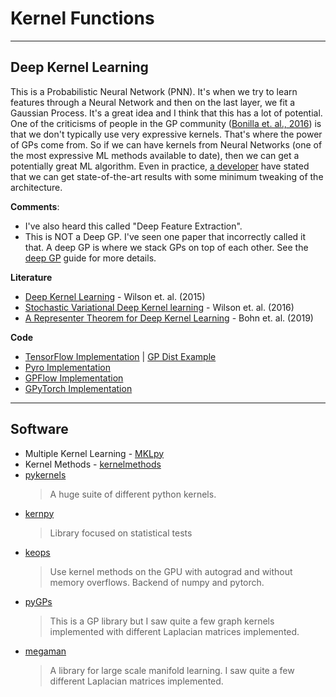 # Kernel Functions

---
## Deep Kernel Learning

This is a Probabilistic Neural Network (PNN). It's when we try to learn features through a Neural Network and then on the last layer, we fit a Gaussian Process. It's a great idea and I think that this has a lot of potential. One of the criticisms of people in the GP community ([Bonilla et. al., 2016](https://arxiv.org/abs/1610.05392)) is that we don't typically use very expressive kernels. That's where the power of GPs come from. So if we can have kernels from Neural Networks (one of the most expressive ML methods available to date), then we can get a potentially great ML algorithm. Even in practice, [a developer](https://fehiepsi.github.io/blog/deep-gaussian-process/) have stated that we can get state-of-the-art results with some minimum tweaking of the architecture.

**Comments**: 
* I've also heard this called "Deep Feature Extraction".
* This is NOT a Deep GP. I've seen one paper that incorrectly called it that. A deep GP is where we stack GPs on top of each other. See the [deep GP](deep_gps.md) guide for more details.


**Literature**

* [Deep Kernel Learning](https://arxiv.org/abs/1511.02222) - Wilson et. al. (2015)
* [Stochastic Variational Deep Kernel learning](https://papers.nips.cc/paper/6426-stochastic-variational-deep-kernel-learning) - Wilson et. al. (2016)
* [A Representer Theorem for Deep Kernel Learning](http://jmlr.org/papers/volume20/17-621/17-621.pdf) - Bohn et. al. (2019)


**Code**

* [TensorFlow Implementation](https://github.com/tensorflow/probability/blob/master/tensorflow_probability/examples/jupyter_notebooks/Probabilistic_Layers_Regression.ipynb) | [GP Dist Example](https://www.tensorflow.org/probability/api_docs/python/tfp/distributions/VariationalGaussianProcess)
* [Pyro Implementation](https://pyro.ai/examples/dkl.html)
* [GPFlow Implementation](https://nbviewer.jupyter.org/github/GPflow/GPflow/blob/develop-2.0/doc/source/notebooks/tailor/gp_nn.ipynb)
* [GPyTorch Implementation](https://gpytorch.readthedocs.io/en/latest/examples/05_Scalable_GP_Regression_Multidimensional/KISSGP_Deep_Kernel_Regression_CUDA.html)

---
## Software

* Multiple Kernel Learning - [MKLpy](https://github.com/IvanoLauriola/MKLpy)
* Kernel Methods - [kernelmethods](https://github.com/raamana/kernelmethods)
* [pykernels](https://github.com/gmum/pykernels/tree/master)
    > A huge suite of different python kernels.
* [kernpy](https://github.com/oxmlcs/kerpy)
  > Library focused on statistical tests
* [keops](http://www.kernel-operations.io/keops/index.html)
  > Use kernel methods on the GPU with autograd and without memory overflows. Backend of numpy and pytorch.
* [pyGPs]()
  > This is a GP library but I saw quite a few graph kernels implemented with different Laplacian matrices implemented.
* [megaman]()
  > A library for large scale manifold learning. I saw quite a few different Laplacian matrices implemented.